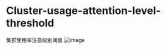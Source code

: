 # Cluster-usage-attention-level-threshold
集群使用率注意级别阈值
![image](https://user-images.githubusercontent.com/23353564/172322330-2322339c-91f9-498b-ad90-ce13b8f4f53e.png)
